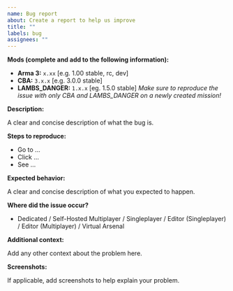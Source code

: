 ```yaml
---
name: Bug report
about: Create a report to help us improve
title: ""
labels: bug
assignees: ""
---
```


**Mods (complete and add to the following information):**

- **Arma 3:** `x.xx` [e.g. 1.00 stable, rc, dev]
- **CBA:** `3.x.x` [e.g. 3.0.0 stable]
- **LAMBS_DANGER:** `1.x.x` [eg. 1.5.0 stable]
  _Make sure to reproduce the issue with only CBA and LAMBS_DANGER on a newly created mission!_

**Description:**

A clear and concise description of what the bug is.

**Steps to reproduce:**

- Go to ...
- Click ...
- See ...

**Expected behavior:**

A clear and concise description of what you expected to happen.

**Where did the issue occur?**

- Dedicated / Self-Hosted Multiplayer / Singleplayer / Editor (Singleplayer) / Editor (Multiplayer) / Virtual Arsenal

**Additional context:**

Add any other context about the problem here.

**Screenshots:**

If applicable, add screenshots to help explain your problem.
